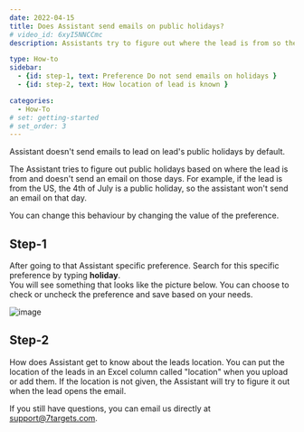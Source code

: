 ```yaml
---
date: 2022-04-15
title: Does Assistant send emails on public holidays?
# video_id: 6xyI5NNCCmc
description: Assistants try to figure out where the lead is from so they don't send emails on holidays. You can, of course, change this through the Assistant preference.

type: How-to
sidebar:
  - {id: step-1, text: Preference Do not send emails on holidays }
  - {id: step-2, text: How location of lead is known }

categories:
  - How-To
# set: getting-started
# set_order: 3
---
```

Assistant doesn't send emails to lead on lead's public holidays by default.

The Assistant tries to figure out public holidays based on where the lead is from and doesn't send an email on those days. For example, if the lead is from the US, the 4th of July is a public holiday, so the assistant won't send an email on that day.

You can change this behaviour by changing the value of the preference.

## Step-1
After going to that Assistant specific preference. Search for this specific preference by typing **holiday**.   
You will see something that looks like the picture below. You can choose to check or uncheck the preference and save based on your needs.

![image](../../images/preference-send-email-on-holidays.png)

## Step-2
How does Assistant get to know about the leads location. You can put the location of the leads in an Excel column called "location" when you upload or add them.
If the location is not given, the Assistant will try to figure it out when the lead opens the email.

If you still have questions, you can email us directly at support@7targets.com.
